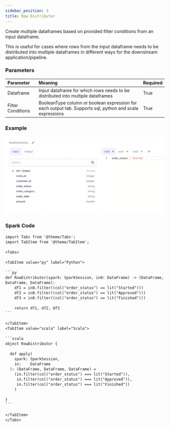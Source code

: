 ```yaml
---
sidebar_position: 3
title: Row Distributor
---
```


Create multiple dataframes based on provided filter conditions from an input dataframe.

This is useful for cases where rows from the input dataframe needs to be distributed
into multiple dataframes in different ways for the downstream application/pipeline.

### Parameters
| Parameter         | Meaning                                                                                                  | Required |
|:------------------|:---------------------------------------------------------------------------------------------------------|:---------|
| Dataframe         | Input dataframe for which rows needs to be distributed into multiple dataframes                          | True     |
| Filter Conditions | BooleanType column or boolean expression for each output tab. Supports sql, python and scala expressions | True     |

### Example
![](./img/rowdistributor_eg_1.png)

### Spark Code

````mdx-code-block
import Tabs from '@theme/Tabs';
import TabItem from '@theme/TabItem';

<Tabs>

<TabItem value="py" label="Python">

```py
def RowDistributor(spark: SparkSession, in0: DataFrame) -> (DataFrame, DataFrame, DataFrame):
    df1 = in0.filter((col("order_status") == lit("Started")))
    df2 = in0.filter((col("order_status") == lit("Approved")))
    df3 = in0.filter((col("order_status") == lit("Finished")))

    return df1, df2, df3
```

</TabItem>
<TabItem value="scala" label="Scala">

```scala
object RowDistributor {

  def apply(
    spark: SparkSession,
    in:    DataFrame
  ): (DataFrame, DataFrame, DataFrame) =
    (in.filter(col("order_status") === lit("Started")),
     in.filter(col("order_status") === lit("Approved")),
     in.filter(col("order_status") === lit("Finished"))
    )

}
```

</TabItem>
</Tabs>

````
